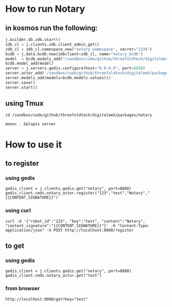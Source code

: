 # How to run Notary 
## in kosmos run the following: 
```python
j.builder.db.zdb.start() 
zdb_cl = j.clients.zdb.client_admin_get()  
zdb_cl = zdb_cl.namespace_new("notary_namespace", secret="1234")
bcdb = j.data.bcdb.new(zdbclient=zdb_cl, name="notary_bcdb")
model  = bcdb.models_add("/sandbox/code/github/threefoldtech/digitalmeX/packages/notary/models")
bcdb.model_add(model)
server = j.servers.gedis.configure(host="0.0.0.0", port=8888)
server.actor_add('/sandbox/code/github/threefoldtech/digitalmeX/packages/notary/actors/notary_actor.py')
server.models_add(models=bcdb.models.values())
server.save()
server.start()                                          
```
## using Tmux
```
cd /sandbox/code/github/threefoldtech/digitalmeX/packages/notary

moonc . &&lapis server
```

# How to use it

## to register

### using gedis

```
gedis_client = j.clients.gedis.get("notary", port=8888) 
gedis_client.cmds.notary_actor.register("123","test","Notary","{{CONTENT_SIGNATURE}}") 
```
### using curl 
```
curl -d '{"robot_id":"123", "key":"test", "content":"Notary", "content_signature":"{{CONTENT_SIGNATURE}}"}' -H "Content-Type: application/json" -X POST http://localhost:8080/register
```
## to get 
### using gedis

```
gedis_client = j.clients.gedis.get("notary", port=8888) 
gedis_client.cmds.notary_actor.get("test") 
```

### from browser
```
http://localhost:8080/get?key="test"
```
